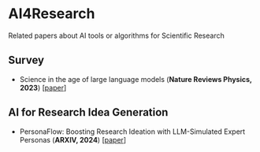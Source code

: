 # AI4Research
Related papers about AI tools or algorithms for Scientific Research

## Survey

* Science in the age of large language models (**Nature Reviews Physics, 2023**) [[paper](https://www.nature.com/articles/s42254-023-00581-4.pdf)]

## AI for Research Idea Generation

* PersonaFlow: Boosting Research Ideation with LLM-Simulated Expert Personas (**ARXIV, 2024**) [[paper](https://arxiv.org/pdf/2409.12538)]
